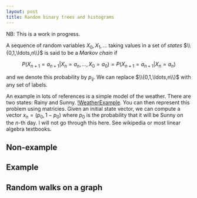 ```yaml
---
layout: post
title: Random binary trees and histograms
---
```


NB: This is a work in progress.

A sequence of random variables $X_{0},X_{1},\ldots$ taking values in a set of *states* $\\{0,1,\ldots,n\\}$ is said to be a *Markov chain* if

$$
P(X_{n+1} = a_{n+1} | X_{n} = a_n, \ldots, X_{0}=a_0)
= P(X_{n+1} = a_{n+1} | X_{n} = a_{n})
$$

and we denote this probability by $p_{ij}$. We can replace $\\{0,1,\ldots,n\\}$ with any set of labels.

An example in lots of references is a simple model of the weather. There are two states: Rainy and Sunny.
[!WeatherExample](graph.jpg). You can then represent this problem using matricies. Given an initial
state vector, we can compute a vector $x_n=(p_0,1-p_0)$ where $p_0$ is the probability that it will
be Sunny on the $n$-th day. I will not go through this here. See wikipedia or most linear algebra textbooks.

## Non-example

## Example

## Random walks on a graph
